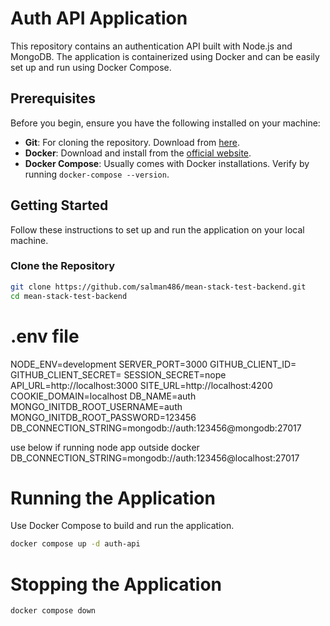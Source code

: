 # Auth API Application

This repository contains an authentication API built with Node.js and MongoDB. The application is containerized using Docker and can be easily set up and run using Docker Compose.

## Prerequisites

Before you begin, ensure you have the following installed on your machine:

- **Git**: For cloning the repository. Download from [here](https://git-scm.com/downloads).
- **Docker**: Download and install from the [official website](https://www.docker.com/get-started).
- **Docker Compose**: Usually comes with Docker installations. Verify by running `docker-compose --version`.

## Getting Started

Follow these instructions to set up and run the application on your local machine.

### Clone the Repository

```bash
git clone https://github.com/salman486/mean-stack-test-backend.git
cd mean-stack-test-backend
```

# .env file

NODE_ENV=development
SERVER_PORT=3000
GITHUB_CLIENT_ID=<client-id-here>
GITHUB_CLIENT_SECRET=<client-secret-here>
SESSION_SECRET=nope
API_URL=http://localhost:3000
SITE_URL=http://localhost:4200
COOKIE_DOMAIN=localhost
DB_NAME=auth
MONGO_INITDB_ROOT_USERNAME=auth
MONGO_INITDB_ROOT_PASSWORD=123456
DB_CONNECTION_STRING=mongodb://auth:123456@mongodb:27017

use below if running node app outside docker
DB_CONNECTION_STRING=mongodb://auth:123456@localhost:27017

# Running the Application

Use Docker Compose to build and run the application.

```bash
docker compose up -d auth-api
```

# Stopping the Application

```bash
docker compose down
```
